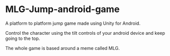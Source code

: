 # MLG-Jump-android-game
A platform to platform jump game made using Unity for Android.

Control the character using the tilt controls of your android device and keep going to the top.

The whole game is based around a meme called MLG.

